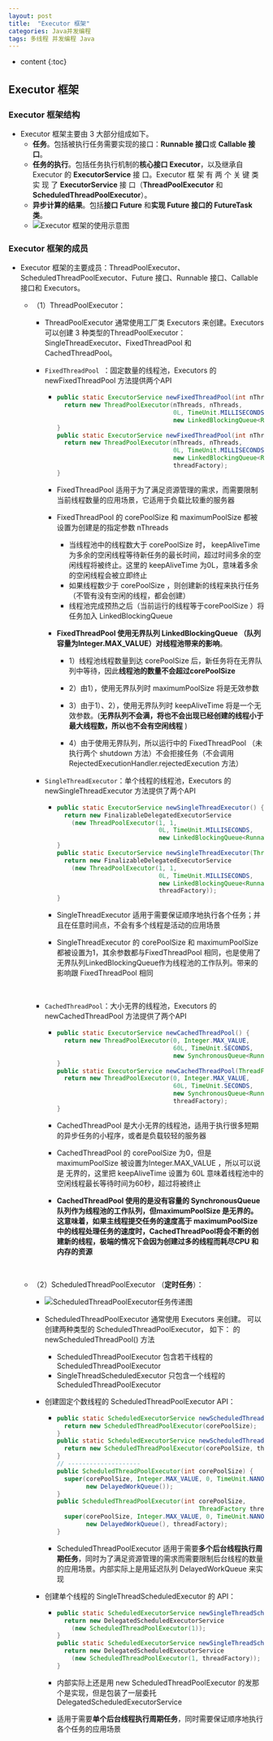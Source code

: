 ```yaml
---
layout: post
title:  "Executor 框架"
categories: Java并发编程
tags: 多线程 并发编程 Java
---
```


* content
{:toc}


## Executor 框架

### Executor 框架结构

* Executor 框架主要由 3 大部分组成如下。
  * **任务**。包括被执行任务需要实现的接口：**Runnable 接口**或 **Callable 接口**。
  * **任务的执行**。包括任务执行机制的**核心接口 Executor**，以及继承自 Executor 的  **ExecutorService** 接 口。Executor 框 架 有 两 个 关 键 类 实 现 了 **ExecutorService** 接 口（**ThreadPoolExecutor** 和 **ScheduledThreadPoolExecutor**）。
  * **异步计算的结果**。包括**接口 Future** 和**实现 Future 接口的 FutureTask 类**。
  * ![Executor 框架的使用示意图](http://ww1.sinaimg.cn/large/afac410dgy1fjoxj49t19j20iw0bjgma.jpg)

###  Executor 框架的成员

* Executor 框架的主要成员：ThreadPoolExecutor、ScheduledThreadPoolExecutor、Future 接口、Runnable 接口、Callable 接口和  Executors。

  * （1）ThreadPoolExecutor：

    * ThreadPoolExecutor 通常使用工厂类 Executors 来创建。Executors 可以创建 3 种类型的ThreadPoolExecutor：SingleThreadExecutor、FixedThreadPool 和 CachedThreadPool。

    * `FixedThreadPool `：固定数量的线程池，Executors 的 newFixedThreadPool 方法提供两个API

      * ```java
        public static ExecutorService newFixedThreadPool(int nThreads) {
          return new ThreadPoolExecutor(nThreads, nThreads,
                                        0L, TimeUnit.MILLISECONDS,
                                        new LinkedBlockingQueue<Runnable>());
        }
        public static ExecutorService newFixedThreadPool(int nThreads, ThreadFactory threadFactory) {
          return new ThreadPoolExecutor(nThreads, nThreads,
                                        0L, TimeUnit.MILLISECONDS,
                                        new LinkedBlockingQueue<Runnable>(),
                                        threadFactory);
        }
        ```

      * FixedThreadPool 适用于为了满足资源管理的需求，而需要限制当前线程数量的应用场景，它适用于负载比较重的服务器

      * FixedThreadPool  的 corePoolSize 和 maximumPoolSize 都被设置为创建是的指定参数 nThreads

        * 当线程池中的线程数大于 corePoolSize 时， keepAliveTime 为多余的空闲线程等待新任务的最长时间，超过时间多余的空闲线程将被终止。这里的 keepAliveTime 为0L，意味着多余的空闲线程会被立即终止
        * 如果线程数少于 corePoolSize ，则创建新的线程来执行任务（不管有没有空闲的线程，都会创建）
        * 线程池完成预热之后（当前运行的线程等于corePoolSize ）将任务加入 LinkedBlockingQueue

      * **FixedThreadPool  使用无界队列 LinkedBlockingQueue （队列容量为Integer.MAX_VALUE）对线程池带来的影响**。

        * 1）线程池线程数量到达 corePoolSize 后，新任务将在无界队列中等待，因此**线程池的数量不会超过corePoolSize** 

        * 2）由1），使用无界队列时 maximumPoolSize  将是无效参数

        * 3）由于1）、2），使用无界队列时 keepAliveTime 将是一个无效参数。(**无界队列不会满，将也不会出现已经创建的线程小于最大线程数，所以也不会有空闲线程** )

        * 4）由于使用无界队列，所以运行中的 FixedThreadPool  （未执行两个 shutdown 方法）不会拒接任务（不会调用RejectedExecutionHandler.rejectedExecution 方法）
      ​

    * `SingleThreadExecutor`：单个线程的线程池，Executors 的 newSingleThreadExecutor 方法提供了两个API

      * ```java
        public static ExecutorService newSingleThreadExecutor() {
          return new FinalizableDelegatedExecutorService
            (new ThreadPoolExecutor(1, 1,
                                    0L, TimeUnit.MILLISECONDS,
                                    new LinkedBlockingQueue<Runnable>()));
        }
        public static ExecutorService newSingleThreadExecutor(ThreadFactory threadFactory) {
          return new FinalizableDelegatedExecutorService
            (new ThreadPoolExecutor(1, 1,
                                    0L, TimeUnit.MILLISECONDS,
                                    new LinkedBlockingQueue<Runnable>(),
                                    threadFactory));
        }
        ```

      * SingleThreadExecutor 适用于需要保证顺序地执行各个任务；并且在任意时间点，不会有多个线程是活动的应用场景

      * SingleThreadExecutor 的 corePoolSize 和 maximumPoolSize 都被设置为1，其余参数都与FixedThreadPool  相同，也是使用了无界队列LinkedBlockingQueue作为线程池的工作队列。带来的影响跟 FixedThreadPool  相同

        ​

    * `CachedThreadPool`：大小无界的线程池，Executors 的 newCachedThreadPool 方法提供了两个API

      * ```java
        public static ExecutorService newCachedThreadPool() {
          return new ThreadPoolExecutor(0, Integer.MAX_VALUE,
                                        60L, TimeUnit.SECONDS,
                                        new SynchronousQueue<Runnable>());
        }
        public static ExecutorService newCachedThreadPool(ThreadFactory threadFactory) {
          return new ThreadPoolExecutor(0, Integer.MAX_VALUE,
                                        60L, TimeUnit.SECONDS,
                                        new SynchronousQueue<Runnable>(),
                                        threadFactory);
        }
        ```

      * CachedThreadPool 是大小无界的线程池，适用于执行很多短期的异步任务的小程序，或者是负载较轻的服务器

      * CachedThreadPool 的 corePoolSize  为0，但是 maximumPoolSize 被设置为Integer.MAX_VALUE ，所以可以说是 无界的，这里把 keepAliveTime 设置为 60L 意味着线程池中的空闲线程最长等待时间为60秒，超过将被终止

      * **CachedThreadPool 使用的是没有容量的 SynchronousQueue 队列作为线程池的工作队列，但maximumPoolSize 是无界的。这意味着，如果主线程提交任务的速度高于 maximumPoolSize  中的线程处理任务的速度时，CachedThreadPool将会不断的创建新的线程，极端的情况下会因为创建过多的线程而耗尽CPU 和 内存的资源**

        ​

  * （2）ScheduledThreadPoolExecutor （**定时任务**）：

    * ![ScheduledThreadPoolExecutor任务传递图](http://ww1.sinaimg.cn/large/afac410dgy1fjozmc88evj20mi0g2758.jpg)

    * ScheduledThreadPoolExecutor 通常使用 Executors  来创建。 可以创建两种类型的 ScheduledThreadPoolExecutor， 如下： 的 newScheduledThreadPool() 方法

      * ScheduledThreadPoolExecutor 包含若干线程的 ScheduledThreadPoolExecutor 
      * SingleThreadScheduledExecutor 只包含一个线程的 ScheduledThreadPoolExecutor 

    * 创建固定个数线程的 ScheduledThreadPoolExecutor  API：

      * ```java
        public static ScheduledExecutorService newScheduledThreadPool(int corePoolSize){
          return new ScheduledThreadPoolExecutor(corePoolSize);
        }
        public static ScheduledExecutorService newScheduledThreadPool(int corePoolSize, 						ThreadFactory threadFactory) {
          return new ScheduledThreadPoolExecutor(corePoolSize, threadFactory);
        }
        // --------------------
        public ScheduledThreadPoolExecutor(int corePoolSize) {
          super(corePoolSize, Integer.MAX_VALUE, 0, TimeUnit.NANOSECONDS,
                new DelayedWorkQueue());
        }
        public ScheduledThreadPoolExecutor(int corePoolSize,
                                               ThreadFactory threadFactory) {
          super(corePoolSize, Integer.MAX_VALUE, 0, TimeUnit.NANOSECONDS,
                new DelayedWorkQueue(), threadFactory);
        }
        ```

      * ScheduledThreadPoolExecutor  适用于需要**多个后台线程执行周期任务**，同时为了满足资源管理的需求而需要限制后台线程的数量的应用场景。内部实际上是用延迟队列 DelayedWorkQueue 来实现

    * 创建单个线程的 SingleThreadScheduledExecutor 的 API：

      * ```java
        public static ScheduledExecutorService newSingleThreadScheduledExecutor() {
          return new DelegatedScheduledExecutorService
            (new ScheduledThreadPoolExecutor(1));
        }
        public static ScheduledExecutorService newSingleThreadScheduledExecutor(ThreadFactory threadFactory) {
          return new DelegatedScheduledExecutorService
            (new ScheduledThreadPoolExecutor(1, threadFactory));
        }
        ```

      * 内部实际上还是用 new ScheduledThreadPoolExecutor 的发那个是实现，但是包装了一层委托 DelegatedScheduledExecutorService 

      * 适用于需要**单个后台线程执行周期任务**，同时需要保证顺序地执行各个任务的应用场景

    